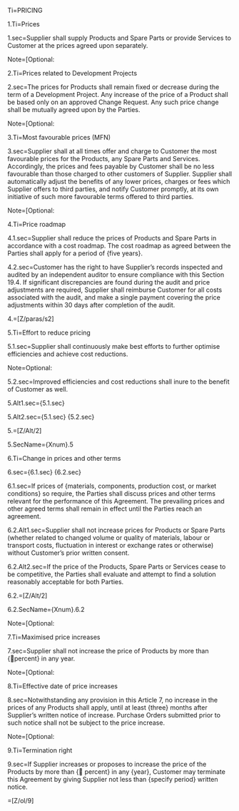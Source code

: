 Ti=PRICING

1.Ti=Prices

1.sec=Supplier shall supply Products and Spare Parts or provide Services to Customer at the prices agreed upon separately.

Note=[Optional:

2.Ti=Prices related to Development Projects

2.sec=The prices for Products shall remain fixed or decrease during the term of a Development Project. Any increase of the price of a Product shall be based only on an approved Change Request. Any such price change shall be mutually agreed upon by the Parties.

Note=[Optional: 

3.Ti=Most favourable prices (MFN)

3.sec=Supplier shall at all times offer and charge to Customer the most favourable prices for the Products, any Spare Parts and Services. Accordingly, the prices and fees payable by Customer shall be no less favourable than those charged to other customers of Supplier. Supplier shall automatically adjust the benefits of any lower prices, charges or fees which Supplier offers to third parties, and notify Customer promptly, at its own initiative of such more favourable terms offered to third parties.

Note=[Optional: 

4.Ti=Price roadmap

4.1.sec=Supplier shall reduce the prices of Products and Spare Parts in accordance with a cost roadmap. The cost roadmap as agreed between the Parties shall apply for a period of {five years}.

4.2.sec=Customer has the right to have Supplier’s records inspected and audited by an independent auditor to ensure compliance with this Section 19.4. If significant discrepancies are found during the audit and price adjustments are required, Supplier shall reimburse Customer for all costs associated with the audit, and make a single payment covering the price adjustments within 30 days after completion of the audit.

4.=[Z/paras/s2]

5.Ti=Effort to reduce pricing

5.1.sec=Supplier shall continuously make best efforts to further optimise efficiencies and achieve cost reductions. 

Note=Optional: 

5.2.sec=Improved efficiencies and cost reductions shall inure to the benefit of Customer as well.

5.Alt1.sec={5.1.sec}

5.Alt2.sec={5.1.sec} {5.2.sec}

5.=[Z/Alt/2]

5.SecName={Xnum}.5

6.Ti=Change in prices and other terms

6.sec={6.1.sec} {6.2.sec}

6.1.sec=If prices of {materials, components, production cost, or market conditions} so require, the Parties shall discuss prices and other terms relevant for the performance of this Agreement. The prevailing prices and other agreed terms shall remain in effect until the Parties reach an agreement.

6.2.Alt1.sec=Supplier shall not increase prices for Products or Spare Parts (whether related to changed volume or quality of materials, labour or transport costs, fluctuation in interest or exchange rates or otherwise) without Customer’s prior written consent.

6.2.Alt2.sec=If the price of the Products, Spare Parts or Services cease to be competitive, the Parties shall evaluate and attempt to find a solution reasonably acceptable for both Parties.

6.2.=[Z/Alt/2]

6.2.SecName={Xnum}.6.2

Note=[Optional: 

7.Ti=Maximised price increases

7.sec=Supplier shall not increase the price of Products by more than {percent} in any year.

Note=[Optional: 

8.Ti=Effective date of price increases

8.sec=Notwithstanding any provision in this Article 7, no increase in the prices of any Products shall apply, until at least {three} months after Supplier’s written notice of increase. Purchase Orders submitted prior to such notice shall not be subject to the price increase.

Note=[Optional:

9.Ti=Termination right

9.sec=If Supplier increases or proposes to increase the price of the Products by more than { percent} in any {year}, Customer may terminate this Agreement by giving Supplier not less than {specify period} written notice.

=[Z/ol/9]